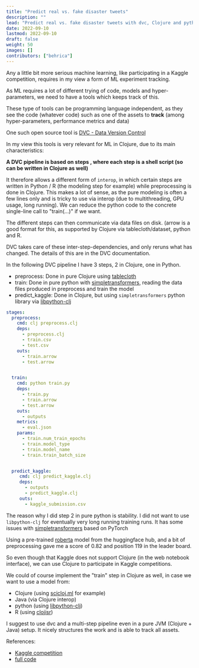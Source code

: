 ```yaml
---
title: "Predict real vs. fake disaster tweets"
description: ""
lead: "Predict real vs. fake disaster tweets with dvc, Clojure and python "
date: 2022-09-10
lastmod: 2022-09-10
draft: false
weight: 50
images: []
contributors: ["behrica"]
---
```


Any a little bit more serious machine learning,
like participating in a Kaggle competition, requires in my view a form
of ML experiment tracking.


As ML requires a lot of different trying of code,
models and hyper-parameters, we need to have a tools which keeps track of this.

These type of tools can be programming language independent,
as they see the code (whatever code) such as one of the assets 
to **track** (among hyper-parameters, performance metrics and data)

One such open source tool is
[DVC - Data Version Control](http://dvc.org)

In my view this tools is very relevant for ML in Clojure, due to its main
characteristics:

**A DVC pipeline is based on steps , where each step is a shell script
(so can be written in Clojure as well)**

It therefore allows a different form of `interop`, in which certain steps
are written in Python / R (the modeling step for example) while
preprocessing is done in Clojure.
This makes a lot of sense, as the pure modeling is often a few lines only 
and is tricky to use via interop (due to multithreading, GPU usage, long
running). We can reduce the python code to the concrete single-line
call to "train(...)" if we want.



The different steps can then communicate via data files on disk.
(arrow is a good format for this, as supported by Clojure via 
tablecloth/dataset, python and R.

DVC takes care of these inter-step-dependencies, and only reruns what has changed.
The details of this are in the DVC documentation.

In the following DVC pipeline I have 3 steps, 2 in Clojure, 
one in Python.

* preprocess: Done in pure Clojure using [tablecloth](https://scicloj.github.io/tablecloth/index.html)
* train: Done in pure python with [simpletransformers](https://simpletransformers.ai/), reading the data files produced in preprocess and train the model
* predict_kaggle: Done in Clojure, but using `simpletransformers`
python library via [libpython-clj](https://github.com/clj-python/libpython-clj)

```yaml
stages:
  preprocess:
    cmd: clj preprocess.clj
    deps:
      - preprocess.clj
      - train.csv
      - test.csv
    outs:
      - train.arrow
      - test.arrow


  train:
    cmd: python train.py
    deps:
      - train.py
      - train.arrow
      - test.arrow
    outs:
      - outputs
    metrics:
      - eval.json
    params:
      - train.num_train_epochs
      - train.model_type
      - train.model_name
      - train.train_batch_size


  predict_kaggle:
     cmd: clj predict_kaggle.clj
     deps:
       - outputs
       - predict_kaggle.clj
     outs:
       - kaggle_submission.csv
```

The reason why I did step 2 in pure python is stability. 
I did not want to use `libpython-clj` for eventually very long running training runs.
It has some issues with [simpletransformers](https://simpletransformers.ai/) based on PyTorch

Using a pre-trained [roberta](https://huggingface.co/roberta-base) model from the huggingface hub,
and a bit of preprocessing
gave me a score of 0.82 and position 119 in the leader board.

So even though that Kaggle does not support Clojure
(in the web notebook interface),
we can use Clojure to participate in Kaggle competitions.

We could of course implement the "train" step in Clojure as well,
in case we want to use a model from:

* Clojure (using [scicloj.ml](https://github.com/scicloj/scicloj.ml) for example)
* Java (via Clojure interop)
* python (using [libpython-clj](https://github.com/clj-python/libpython-clj))
* R (using [clojisr](https://github.com/scicloj/clojisr))

I suggest to use dvc and a multi-step pipeline even in a pure JVM (Clojure + Java) setup.
It nicely structures the work and is able to track all assets.

References:

* [Kaggle  competition](https://www.kaggle.com/competitions/nlp-getting-started)
* [full code](https://github.com/behrica/predict_disaster_tweet/tree/prepareDemo)

